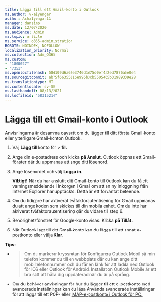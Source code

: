 ```yaml
---
title: Lägga till ett Gmail-konto i Outlook
ms.author: v-aiyengar
author: AshaIyengar21
manager: dansimp
ms.date: 12/07/2020
ms.audience: Admin
ms.topic: article
ms.service: o365-administration
ROBOTS: NOINDEX, NOFOLLOW
localization_priority: Normal
ms.collection: Adm_O365
ms.custom:
- "1800027"
- "7351"
ms.openlocfilehash: 58d109d6a69e3746d1d75d0ef4a2ed7876a5e0e4
ms.sourcegitcommit: ab75f66355116e995b3cb5505465b31989339e28
ms.translationtype: MT
ms.contentlocale: sv-SE
ms.lasthandoff: 08/13/2021
ms.locfileid: "58315214"
---
```

# <a name="add-a-gmail-account-to-outlook"></a>Lägga till ett Gmail-konto i Outlook

Anvisningarna är desamma oavsett om du lägger till ditt första Gmail-konto eller ytterligare Gmail-konton Outlook.

1. Välj **Lägg till** konto för  >  **fil.**
1. Ange din e-postadress och klicka **på Anslut**. Outlook öppnas ett Gmail-fönster där du uppmanas att ange ditt lösenord. 
1. Ange lösenordet och välj **Logga in**.

    **Viktigt!** När du har anslutit ditt Gmail-konto till Outlook kan du få ett varningsmeddelande i Inkorgen i Gmail om att en ny inloggning från Internet Explorer har upptäckts. Detta är ett förväntat beteende.

4. Om du tidigare har aktiverat tvåfaktorautentisering för Gmail uppmanas du att ange koden som skickas till din mobila enhet. Om du inte har aktiverat tvåfaktorautentisering går du vidare till steg 6.
1. Behörighetsfönstret för Google-konto visas. Klicka **på Tillåt.**
1. När Outlook lagt till ditt Gmail-konto kan du lägga till ett annat e-postkonto eller välja **Klar**.

**Tips:**
- > Om du markerar kryssrutan för Konfigurera Outlook Mobil på min telefon kommer du till en webbplats där du kan ange ditt mobiltelefonnummer och du får en länk för att ladda ned Outlook för iOS eller Outlook för Android. Installation Outlook Mobile är ett bra sätt att hålla dig uppdaterad när du är på språng.
- Om du behöver anvisningar för hur du lägger till ett e-postkonto med avancerade inställningar kan du läsa Använda avancerade inställningar för att lägga till ett POP- eller [IMAP-e-postkonto i Outlook för PC.](https://support.microsoft.com/office/change-or-update-email-account-settings-in-outlook-for-windows-560a9065-3c3a-4ec5-a24f-cdb9a8d622a2#bkmk_advanced)
